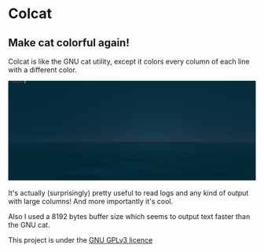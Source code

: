 # Colcat

## Make cat colorful again!

Colcat is like the GNU cat utility, except it colors every column of each line with a different color.

![screen](https://raw.githubusercontent.com/lp1dev/colcat/master/screen.gif)
    
It's actually (surprisingly) pretty useful to read logs and any kind of output with large columns!
And more importantly it's cool.

Also I used a 8192 bytes buffer size which seems to output text faster than the GNU cat.

This project is under the [GNU GPLv3 licence](./LICENCE.md)
